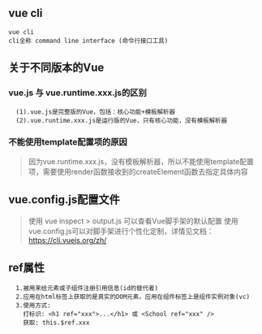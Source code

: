 ## vue cli
```
vue cli
cli全称 command line interface (命令行接口工具)
```

## 关于不同版本的Vue
### vue.js 与 vue.runtime.xxx.js的区别
```
  (1).vue.js是完整版的Vue，包括：核心功能+模板解析器
  (2).vue.runtime.xxx.js是运行版的Vue，只有核心功能，没有模板解析器
```

### 不能使用template配置项的原因
> 因为vue.runtime.xxx.js，没有模板解析器，所以不能使用template配置项，需要使用render函数接收到的createElement函数去指定具体内容


## vue.config.js配置文件
> 使用 vue inspect > output.js 可以查看Vue脚手架的默认配置
> 使用vue.config.js可以对脚手架进行个性化定制，详情见文档：https://cli.vuejs.org/zh/


## ref属性
```
  1.被用来给元素或子组件注册引用信息(id的替代者)
  2.应用在html标签上获取的是真实的DOM元素，应用在组件标签上是组件实例对象(vc)
  3.使用方式:
    打标识: <h1 ref="xxx">...</h1> 或 <School ref="xxx" />
    获取: this.$ref.xxx
```
